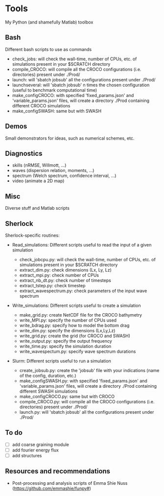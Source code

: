 # Tools
My Python (and shamefully Matlab) toolbox

## Bash
Different bash scripts to use as commands
   - check_jobs: will check the wall-time, number of CPUs, etc. of simulations present in your $SCRATCH directory
   - compile_CROCO: will compile all the CROCO configurations (i.e. directories) present under ./Prod/
   - launch: will 'sbatch jobsub' all the configurations present under ./Prod/
   - launchseveral: will 'sbatch jobsub' n times the chosen configuration (useful to benchmark computational time)
   - make_configCROCO: with specified 'fixed_params.json' and 'variable_params.json' files, will create a directory ./Prod containing different CROCO simulations
   - make_configSWASH: same but with SWASH

## Demos
Small demonstrators for ideas, such as numerical schemes, etc.

## Diagnostics
   - skills (nRMSE, Willmott, ...)
   - waves (dispersion relation, moments, ...)
   - spectrum (Welch spectrum, confidence interval, ...)
   - video (animate a 2D map)

## Misc
Diverse stuff and Matlab scripts

## Sherlock
Sherlock-specific routines:
   - Read_simulations: Different scripts useful to read the input of a given simulation
      - check_jobcpu.py: will check the wall-time, number of CPUs, etc. of simulations present in your $SCRATCH directory
      - extract_dim.py: check dimensions (Lx, Ly, Lz)
      - extract_mpi.py: check number of CPUs
      - extract_nb_dt.py: check number of timesteps
      - extract_tstep.py: check timestep
      - extract_wavespectrum.py: check parameters of the input wave spectrum

   - Write_simulations: Different scripts useful to create a simulation
      - make_grid.py: create NetCDF file for the CROCO bathymetry
      - write_MPI.py: specify the number of CPUs used
      - write_bdrag.py: specify how to model the bottom drag
      - write_dim.py: specify the dimensions (Lx,Ly,Lz)
      - write_grid.py: create the grid (for CROCO and SWASH)
      - write_output.py: specify the output frequency
      - write_time.py: specify the simulation duration
      - write_wavespectum.py: specify wave spectrum durations

   - Slurm: Different scripts useful to run a simulation
      - create_jobsub.py: create the 'jobsub' file with your indications (name of the config, duration, etc.)
      - make_configSWASH.py: with specified 'fixed_params.json' and 'variable_params.json' files, will create a directory ./Prod containing different SWASH simulations
      - make_configCROCO.py: same but with CROCO
      - compile_CROCO.py: will compile all the CROCO configurations (i.e. directories) present under ./Prod/
      - launch.py: will 'sbatch jobsub' all the configurations present under ./Prod/
    
## To do
   - [ ] add coarse graining module
   - [ ] add fourier energy flux
   - [ ] add structures
                                                                                        
## Resources and recommendations
- Post-processing and analysis scripts of Emma Shie Nuss (https://github.com/emmashie/funpy#)
